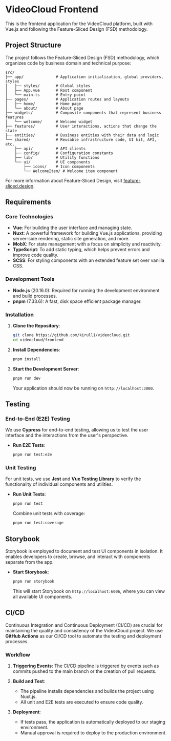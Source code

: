 # VideoCloud Frontend

This is the frontend application for the VideoCloud platform, built with Vue.js and following the Feature-Sliced Design (FSD) methodology.

## Project Structure

The project follows the Feature-Sliced Design (FSD) methodology, which organizes code by business domain and technical purpose:

```
src/
├── app/              # Application initialization, global providers, styles
│   ├── styles/       # Global styles
│   ├── App.vue       # Root component
│   └── main.ts       # Entry point
├── pages/            # Application routes and layouts
│   ├── home/         # Home page
│   └── about/        # About page
├── widgets/          # Composite components that represent business features
│   └── welcome/      # Welcome widget
├── features/         # User interactions, actions that change the state
├── entities/         # Business entities with their data and logic
└── shared/           # Reusable infrastructure code, UI kit, API, etc.
    ├── api/          # API clients
    ├── config/       # Configuration constants
    ├── lib/          # Utility functions
    └── ui/           # UI components
        ├── icons/    # Icon components
        └── WelcomeItem/ # Welcome item component
```

For more information about Feature-Sliced Design, visit [feature-sliced.design](https://feature-sliced.design/).

## Requirements

### Core Technologies

- **Vue**: For building the user interface and managing state.
- **Nuxt**: A powerful framework for building Vue.js applications, providing server-side rendering, static site generation, and more.
- **MobX**: For state management with a focus on simplicity and reactivity.
- **TypeScript**: To add static typing, which helps prevent errors and improve code quality.
- **SCSS**: For styling components with an extended feature set over vanilla CSS.

### Development Tools

- **Node.js** (20.16.0): Required for running the development environment and build processes.
- **pnpm** (7.33.6): A fast, disk space efficient package manager.

### Installation

1. **Clone the Repository**:
   ```bash
   git clone https://github.com/kirull1/videocloud.git
   cd videocloud/frontend
   ```

2. **Install Dependencies**:
   ```bash
   pnpm install
   ```

3. **Start the Development Server**:
   ```bash
   pnpm run dev
   ```

   Your application should now be running on `http://localhost:3000`.

## Testing

### End-to-End (E2E) Testing

We use **Cypress** for end-to-end testing, allowing us to test the user interface and the interactions from the user's perspective.

- **Run E2E Tests**:
  ```bash
  pnpm run test:e2e
  ```

### Unit Testing

For unit tests, we use **Jest** and **Vue Testing Library** to verify the functionality of individual components and utilities.

- **Run Unit Tests**:
  ```bash
  pnpm run test
  ```

  Combine unit tests with coverage:
  ```bash
  pnpm run test:coverage
  ```

## Storybook

Storybook is employed to document and test UI components in isolation. It enables developers to create, browse, and interact with components separate from the app.

- **Start Storybook**:
  ```bash
  pnpm run storybook
  ```

  This will start Storybook on `http://localhost:6006`, where you can view all available UI components.

## CI/CD

Continuous Integration and Continuous Deployment (CI/CD) are crucial for maintaining the quality and consistency of the VideoCloud project. We use **GitHub Actions** as our CI/CD tool to automate the testing and deployment processes.

### Workflow

1. **Triggering Events**: The CI/CD pipeline is triggered by events such as commits pushed to the main branch or the creation of pull requests.

2. **Build and Test**:
   - The pipeline installs dependencies and builds the project using Nuxt.js.
   - All unit and E2E tests are executed to ensure code quality.

3. **Deployment**:
   - If tests pass, the application is automatically deployed to our staging environment.
   - Manual approval is required to deploy to the production environment.
